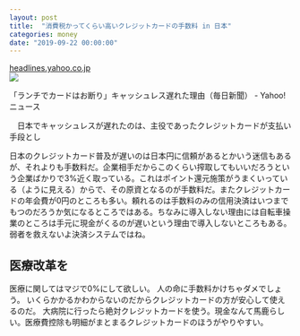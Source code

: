 ```yaml
---
layout: post
title:  "消費税かってくらい高いクレジットカードの手数料 in 日本"
categories: money
date: "2019-09-22 00:00:00"
---
```



<div class="card">
  <a href="https://headlines.yahoo.co.jp/hl?a=20190907-00000010-mai-bus_all"></a>
  <div class="card__header">
    <a href="https://headlines.yahoo.co.jp/hl?a=20190907-00000010-mai-bus_all">headlines.yahoo.co.jp</a>
  </div>
  <div class="card__image">
    <img src="https://lpt.c.yimg.jp/amd/20190907-00000010-mai-000-view.jpg">
  </div>
  <div class="card__title">
    <p>「ランチでカードはお断り」キャッシュレス遅れた理由（毎日新聞） - Yahoo!ニュース</p>
  </div>
  <div class="card__description">
    <p>　日本でキャッシュレスが遅れたのは、主役であったクレジットカードが支払い手段とし</p>
  </div>
</div>


日本のクレジットカード普及が遅いのは日本円に信頼があるとかいう迷信もあるが、それよりも手数料だ。企業相手だからこのくらい搾取してもいいだろうという企業ばかりで3%近く取っている。これはポイント還元施策がうまくいっている（ように見える）からで、その原資となるのが手数料だ。またクレジットカードの年会費が0円のところも多い。頼れるのは手数料のみの信用決済はいつまでもつのだろうか気になるところではある。ちなみに導入しない理由には自転車操業のところは手元に現金がくるのが遅いという理由で導入しないところもある。弱者を救えないよ決済システムではね。

## 医療改革を
医療に関してはマジで0%にして欲しい。
人の命に手数料かけちゃダメでしょう。
いくらかかるかわからないのだからクレジットカードの方が安心して使えるのだ。
大病院に行ったら絶対クレジットカードを使う。現金なんて馬鹿らしい。医療費控除も明細がまとまるクレジットカードのほうがやりやすい。

